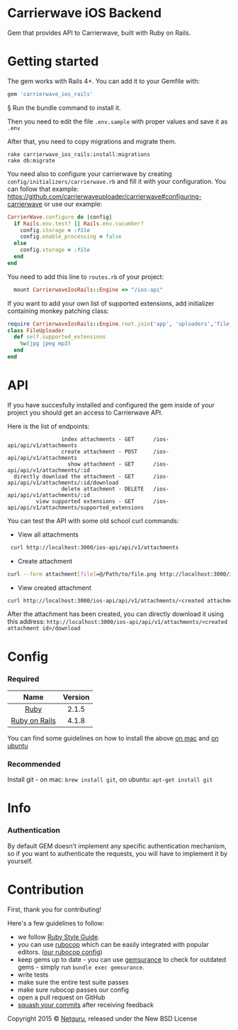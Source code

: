 Carrierwave iOS Backend
=========================================

Gem that provides API to Carrierwave, built with Ruby on Rails.

Getting started
===================
The gem works with Rails 4+. You can add it to your Gemfile with:
```ruby
gem 'carrierwave_ios_rails'
```
§
Run the bundle command to install it.

Then you need to edit the file `.env.sample` with proper values and save it as `.env`

After that, you need to copy migrations and migrate them.
```
rake carrierwave_ios_rails:install:migrations
rake db:migrate
```

You need also to configure your carrierwave by creating `config/initializers/carrierwave.rb` and fill it with your configuration.
You can follow that example: https://github.com/carrierwaveuploader/carrierwave#configuring-carrierwave
or use our example:
```ruby
CarrierWave.configure do |config|
  if Rails.env.test? || Rails.env.cucumber?
    config.storage = :file
    config.enable_processing = false
  else
    config.storage = :file
  end
end
```

You need to add this line to `routes.rb` of your project:
```ruby
  mount CarrierwaveIosRails::Engine => "/ios-api"
```

If you want to add your own list of supported extensions, add initializer containing monkey patching class:
```ruby
require CarrierwaveIosRails::Engine.root.join('app', 'uploaders','file_uploader')
class FileUploader
  def self.supported_extensions
    %w(jpg jpeg mp3)
  end
end
```

API
===================

If you have succesfully installed and configured the gem inside of your project you should get an access to Carrierwave API.

Here is the list of endpoints:
```
                 index attachments - GET      /ios-api/api/v1/attachments
                 create attachment - POST     /ios-api/api/v1/attachments
                   show attachment - GET      /ios-api/api/v1/attachments/:id
  directly download the attachment - GET      /ios-api/api/v1/attachments/:id/download
                 delete attachment - DELETE   /ios-api/api/v1/attachments/:id
         view supported extensions - GET      /ios-api/api/v1/attachments/supported_extensions
```

You can test the API with some old school curl commands:
- View all attachments
```bash
 curl http://localhost:3000/ios-api/api/v1/attachments
```
- Create attachment
```bash
curl --form attachment[file]=@/Path/to/file.png http://localhost:3000/ios-api/api/v1/attachments
```
- View created attachment
```bash
curl http://localhost:3000/ios-api/api/v1/attachments/<created attachment id>
```

After the attachment has been created, you can directly download it using this address:
`http://localhost:3000/ios-api/api/v1/attachments/<created attachment id>/download`

Config
==================

### Required

| Name |  Version |
| :--: | :---: |
| [Ruby][ruby] | 2.1.5 |
| [Ruby on Rails][rails] | 4.1.8 |

You can find some guidelines on how to install the above [on mac][mac_guidelines] and [on ubuntu][ubuntu_guidelines]

### Recommended

Install git - on mac: `brew install git`, on ubuntu: `apt-get install git`


Info
============

### Authentication

By default GEM doesn't implement any specific authentication mechanism, so if you want to authenticate the requests, you will have to implement it by yourself.


Contribution
============

First, thank you for contributing!

Here's a few guidelines to follow:

- we follow [Ruby Style Guide][ruby_style_guides].
- you can use [rubocop][rubocop] which can be easily integrated with popular editors. ([our rubocop config][rubocop_config])
- keep gems up to date - you can use [gemsurance][gemsurance] to check for outdated gems - simply run `bundle exec gemsurance`.
- write tests
- make sure the entire test suite passes
- make sure rubocop passes our config
- open a pull request on GitHub
- [squash your commits][squash_commits] after receiving feedback

Copyright  2015 © [Netguru][netguru_url], released under the New BSD License

[ruby]: https://www.ruby-lang.org
[rails]: http://www.rubyonrails.org
[postgres]: http://www.postgresql.org
[ios_devise]: https://github.com/netguru/devise-ios
[mac_guidelines]: https://gorails.com/setup/osx/10.10-yosemite
[ubuntu_guidelines]: https://gorails.com/setup/ubuntu/14.10
[postgres_guidelines]: https://wiki.postgresql.org/wiki/Detailed_installation_guides
[spring]: https://github.com/rails/spring
[ruby_style_guides]: https://github.com/bbatsov/ruby-style-guide
[rubocop]: https://github.com/bbatsov/rubocop
[rubocop_config]: https://github.com/netguru/hound/blob/master/config/rubocop.yml
[gemsurance]: https://github.com/appfolio/gemsurance
[squash_commits]: http://blog.steveklabnik.com/posts/2012-11-08-how-to-squash-commits-in-a-github-pull-request
[netguru_url]: https://netguru.co
